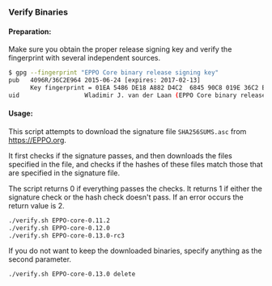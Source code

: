 ### Verify Binaries

#### Preparation:

Make sure you obtain the proper release signing key and verify the fingerprint with several independent sources.

```sh
$ gpg --fingerprint "EPPO Core binary release signing key"
pub   4096R/36C2E964 2015-06-24 [expires: 2017-02-13]
      Key fingerprint = 01EA 5486 DE18 A882 D4C2  6845 90C8 019E 36C2 E964
uid                  Wladimir J. van der Laan (EPPO Core binary release signing key) <laanwj@gmail.com>
```

#### Usage:

This script attempts to download the signature file `SHA256SUMS.asc` from https://EPPO.org.

It first checks if the signature passes, and then downloads the files specified in the file, and checks if the hashes of these files match those that are specified in the signature file.

The script returns 0 if everything passes the checks. It returns 1 if either the signature check or the hash check doesn't pass. If an error occurs the return value is 2.


```sh
./verify.sh EPPO-core-0.11.2
./verify.sh EPPO-core-0.12.0
./verify.sh EPPO-core-0.13.0-rc3
```

If you do not want to keep the downloaded binaries, specify anything as the second parameter.

```sh
./verify.sh EPPO-core-0.13.0 delete
```
